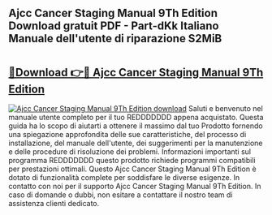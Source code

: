 ## Ajcc Cancer Staging Manual 9Th Edition Download gratuit PDF - Part-dKk Italiano Manuale dell'utente di riparazione S2MiB

# <h2><a href="http://dfg8m6.blite.top/?on=Ajcc+Cancer+Staging+Manual+9Th+Edition">🔗Download 👉🔴 Ajcc Cancer Staging Manual 9Th Edition</a></h2>

[![Ajcc Cancer Staging Manual 9Th Edition download](https://i.imgur.com/lujVjoI.png)](http://dfg8m6.blite.top/?on=Ajcc+Cancer+Staging+Manual+9Th+Edition)
Saluti e benvenuto nel manuale utente completo per il tuo REDDDDDDD appena acquistato. Questa guida ha lo scopo di aiutarti a ottenere il massimo dal tuo Prodotto fornendo una spiegazione approfondita delle sue caratteristiche, del processo di installazione, del manuale dell'utente, dei suggerimenti per la manutenzione e delle procedure di risoluzione dei problemi. Informazioni importanti sul programma REDDDDDDD questo prodotto richiede programmi compatibili per prestazioni ottimali. Questo Ajcc Cancer Staging Manual 9Th Edition è dotato di funzionalità complete per soddisfare le diverse esigenze. In contatto con noi per il supporto Ajcc Cancer Staging Manual 9Th Edition. In caso di domande o dubbi, non esitare a contattare il nostro team di assistenza clienti dedicato.
